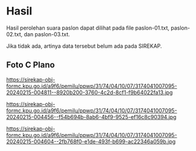 # Hasil

Hasil perolehan suara paslon dapat dilihat pada file paslon-01.txt, paslon-02.txt, dan paslon-03.txt.

Jika tidak ada, artinya data tersebut belum ada pada SIREKAP.

## Foto C Plano

https://sirekap-obj-formc.kpu.go.id/a9f6/pemilu/ppwp/31/74/04/10/07/3174041007095-20240215-004811--8920b200-3760-4c2d-8cf1-f9b64022fa13.jpg

https://sirekap-obj-formc.kpu.go.id/a9f6/pemilu/ppwp/31/74/04/10/07/3174041007095-20240215-004456--f54b694b-8ab6-4bf9-9525-ef16c8c90394.jpg

https://sirekap-obj-formc.kpu.go.id/a9f6/pemilu/ppwp/31/74/04/10/07/3174041007095-20240215-004604--2fb768f0-e1de-493f-b699-ac22346a059b.jpg
